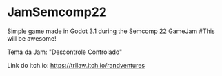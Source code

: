 # JamSemcomp22
Simple game made in Godot 3.1 during the Semcomp 22 GameJam
#This will be awesome!

Tema da Jam: "Descontrole Controlado"

Link do itch.io: https://trllaw.itch.io/randventures
